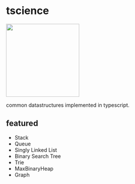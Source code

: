 # tscience

<img src="https://cdn.worldvectorlogo.com/logos/typescript.svg" width=200 height=200/>

common datastructures implemented in typescript.

## featured

- Stack
- Queue
- Singly Linked List
- Binary Search Tree
- Trie
- MaxBinaryHeap
- Graph
